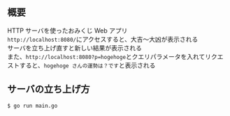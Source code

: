 ## 概要

HTTP サーバを使ったおみくじ Web アプリ  
`http://localhost:8080/`にアクセスすると、大吉〜大凶が表示される  
サーバを立ち上げ直すと新しい結果が表示される  
また、`http://localhost:8080?p=hogehoge`とクエリパラメータを入れてリクエストすると、`hogehoge さんの運勢は？です`と表示される

## サーバの立ち上げ方

```
$ go run main.go
```
